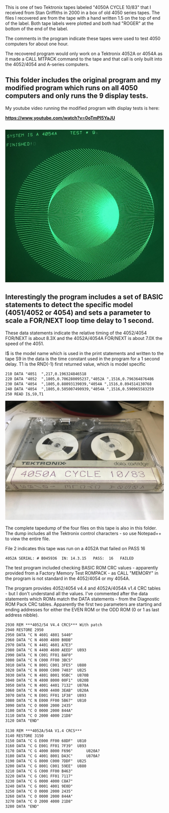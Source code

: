 This is one of two Tektronix tapes labeled "4050A CYCLE 10/83" that I received from Stan Griffiths in 2000 in a box of old 4050 series tapes.
The files I recovered are from the tape with a hand written 1.5 on the top of end of the label.
Both tape labels were plotted and both had "ROGER" at the bottom of the end of the label.

The comments in the program indicate these tapes were used to test 4050 computers for about one hour.

The recovered program would only work on a Tektronix 4052A or 4054A as it made a CALL MTPACK command to the tape and that call is only built into the 4052/4054 and A-series computers.

**This folder includes the original program and my modified program which runs on all 4050 computers and only runs the 9 display tests.**
----
My youtube video running the modified program with display tests is here:

**https://www.youtube.com/watch?v=0oTmPI5YaJU**

![cool 3D image](./CYCLEtest9.jpg)
---

Interestingly the program includes a set of BASIC statements to detect the specific model (4051/4052 or 4054) and sets a parameter to scale a FOR/NEXT loop time delay to 1 second.
---------
These data statements indicate the relative timing of the 4052/4054 FOR/NEXT is about 8.3X and the 4052A/4054A FOR/NEXT is about 7.0X the speed of the 4051.

I$ is the model name which is used in the print statements and written to the tape
S9 in the data is the time constant used in the program for a 1 second delay.
T1 is the RND(-1) first returned value, which is model specific
```
210 DATA "4051  ",217,0.196324846518
220 DATA "4052  ",1805,0.706280095237,"4052A ",1516,0.796364876486
230 DATA "4054  ",1805,0.88093139039,"4054A ",1516,0.894514130768
240 DATA "4054  ",1805,0.505007490939,"4054A ",1516,0.590965583259
250 READ I$,S9,T1
```
![Label and PCB front](./4050A_CYCLE_Tape.jpg)

The complete tapedump of the four files on this tape is also in this folder.
The dump includes all the Tektronix control characters - so use Notepad++ to view the entire file.

File 2 indicates this tape was run on a 4052A that failed on PASS 16
```
4052A SERIAL: # B045936  IN: 14.3.15   PASS:  16   FAILED
```
The test program included checking BASIC ROM CRC values - apparently provided from a Factory Memory Test ROMPACK - as CALL "MEMORY" in the program is not standard in the 4052/4054 or my 4054A.

The program provides 4052/4054 v4.4 and 4052A/4054A v1.4 CRC tables - but I don't understand all the values.
I've commented after the data statements which ROMs match the DATA statements - from the Diagnostic ROM Pack CRC tables.
Apparently the first two parameters are starting and ending addresses for either the EVEN ROM or the ODD ROM (0 or 1 as last address nibble).

```
2930 REM ***4052/54 V4.4 CRCS*** With patch
2940 RESTORE 2950
2950 DATA "C N 4601 4801 5440"
2960 DATA "C N 4600 4800 B0DB"
2970 DATA "C N 4401 4601 A7E3"
2980 DATA "C N 4400 4600 AEED"  U893
2990 DATA "C N C001 FF01 8AF0"  
3000 DATA "C N C000 FF00 3BC5"
3010 DATA "C N 8001 C001 3FE5"  U880
3020 DATA "C N 8000 C000 7403"  U825
3030 DATA "C N 4801 8001 95BC"  U870B
3040 DATA "C N 4800 8000 00F1"  U820B
3050 DATA "C N 4001 4401 7132"  U870A
3060 DATA "C N 4000 4400 3EAB"  U820A
3070 DATA "C N E001 FF01 1F38"  U893
3080 DATA "C N E000 FF00 5B67"  U810
3090 DATA "C O 0000 2000 2435"
3100 DATA "C O 0000 2000 844A"
3110 DATA "C O 2000 4000 21D8"
3120 DATA "END"

3130 REM ***4052A/54A V1.4 CRCS***
3140 RESTORE 3150
3150 DATA "C G E000 FF00 68DF"  U810
3160 DATA "C G E001 FF01 7F39"  U893
3170 DATA "C G 4000 8000 F696"      U820A?
3180 DATA "C G 4001 8001 DA3C"      U870A?
3190 DATA "C G 8000 C000 7DDF"  U825
3200 DATA "C G 8001 C001 59EE"  U880
3210 DATA "C G C000 FF00 B463"      
3220 DATA "C G C001 FF01 7117"
3230 DATA "C G 0000 4000 C8A7"
3240 DATA "C G 0001 4001 9E0D"
3250 DATA "C O 0000 2000 2435"
3260 DATA "C O 0000 2000 844A"
3270 DATA "C O 2000 4000 21D8"
3280 DATA "END"
```
